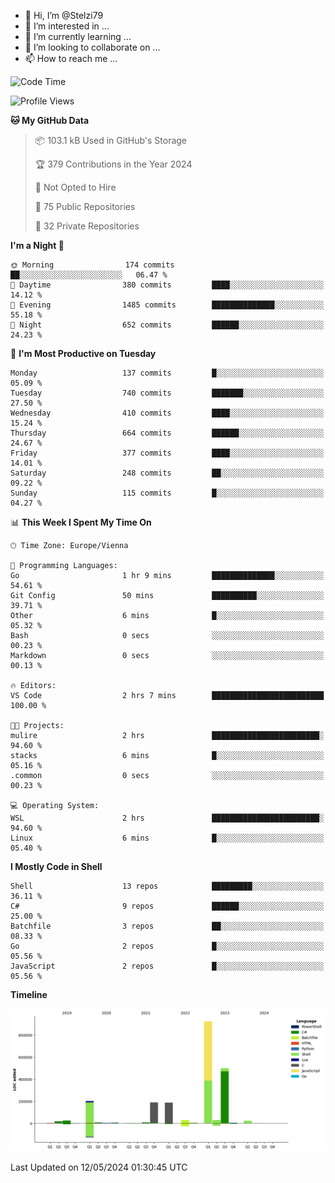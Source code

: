 - 👋 Hi, I’m @Stelzi79
- 👀 I’m interested in ...
- 🌱 I’m currently learning ...
- 💞️ I’m looking to collaborate on ...
- 📫 How to reach me ...

<!--START_SECTION:waka-->
![Code Time](http://img.shields.io/badge/Code%20Time-994%20hrs%2046%20mins-blue)

![Profile Views](http://img.shields.io/badge/Profile%20Views-0-blue)

**🐱 My GitHub Data** 

> 📦 103.1 kB Used in GitHub's Storage 
 > 
> 🏆 379 Contributions in the Year 2024
 > 
> 🚫 Not Opted to Hire
 > 
> 📜 75 Public Repositories 
 > 
> 🔑 32 Private Repositories 
 > 
**I'm a Night 🦉** 

```text
🌞 Morning                174 commits         ██░░░░░░░░░░░░░░░░░░░░░░░   06.47 % 
🌆 Daytime                380 commits         ████░░░░░░░░░░░░░░░░░░░░░   14.12 % 
🌃 Evening                1485 commits        ██████████████░░░░░░░░░░░   55.18 % 
🌙 Night                  652 commits         ██████░░░░░░░░░░░░░░░░░░░   24.23 % 
```
📅 **I'm Most Productive on Tuesday** 

```text
Monday                   137 commits         █░░░░░░░░░░░░░░░░░░░░░░░░   05.09 % 
Tuesday                  740 commits         ███████░░░░░░░░░░░░░░░░░░   27.50 % 
Wednesday                410 commits         ████░░░░░░░░░░░░░░░░░░░░░   15.24 % 
Thursday                 664 commits         ██████░░░░░░░░░░░░░░░░░░░   24.67 % 
Friday                   377 commits         ████░░░░░░░░░░░░░░░░░░░░░   14.01 % 
Saturday                 248 commits         ██░░░░░░░░░░░░░░░░░░░░░░░   09.22 % 
Sunday                   115 commits         █░░░░░░░░░░░░░░░░░░░░░░░░   04.27 % 
```


📊 **This Week I Spent My Time On** 

```text
🕑︎ Time Zone: Europe/Vienna

💬 Programming Languages: 
Go                       1 hr 9 mins         ██████████████░░░░░░░░░░░   54.61 % 
Git Config               50 mins             ██████████░░░░░░░░░░░░░░░   39.71 % 
Other                    6 mins              █░░░░░░░░░░░░░░░░░░░░░░░░   05.32 % 
Bash                     0 secs              ░░░░░░░░░░░░░░░░░░░░░░░░░   00.23 % 
Markdown                 0 secs              ░░░░░░░░░░░░░░░░░░░░░░░░░   00.13 % 

🔥 Editors: 
VS Code                  2 hrs 7 mins        █████████████████████████   100.00 % 

🐱‍💻 Projects: 
mulire                   2 hrs               ████████████████████████░   94.60 % 
stacks                   6 mins              █░░░░░░░░░░░░░░░░░░░░░░░░   05.16 % 
.common                  0 secs              ░░░░░░░░░░░░░░░░░░░░░░░░░   00.23 % 

💻 Operating System: 
WSL                      2 hrs               ████████████████████████░   94.60 % 
Linux                    6 mins              █░░░░░░░░░░░░░░░░░░░░░░░░   05.40 % 
```

**I Mostly Code in Shell** 

```text
Shell                    13 repos            █████████░░░░░░░░░░░░░░░░   36.11 % 
C#                       9 repos             ██████░░░░░░░░░░░░░░░░░░░   25.00 % 
Batchfile                3 repos             ██░░░░░░░░░░░░░░░░░░░░░░░   08.33 % 
Go                       2 repos             █░░░░░░░░░░░░░░░░░░░░░░░░   05.56 % 
JavaScript               2 repos             █░░░░░░░░░░░░░░░░░░░░░░░░   05.56 % 
```



**Timeline**

![Lines of Code chart](https://raw.githubusercontent.com/Stelzi79/Stelzi79/main/assets/bar_graph.png)


 Last Updated on 12/05/2024 01:30:45 UTC
<!--END_SECTION:waka-->

<!---
Stelzi79/Stelzi79 is a ✨ special ✨ repository because its `README.md` (this file) appears on your GitHub profile.
You can click the Preview link to take a look at your changes.
--->
